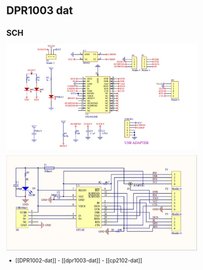 
# DPR1003 dat 


## SCH 

![](27-17-16-10-08-2023.png)

![](17-18-16-10-08-2023.png)

- [[DPR1002-dat]] - [[dpr1003-dat]] - [[cp2102-dat]]